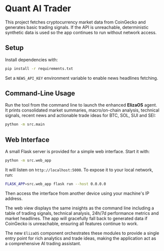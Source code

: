 # Quant AI Trader

This project fetches cryptocurrency market data from CoinGecko and generates
basic trading signals. If the API is unreachable, deterministic synthetic data
is used so the app continues to run without network access.

## Setup

Install dependencies with:

```bash
pip install -r requirements.txt
```

Set a `NEWS_API_KEY` environment variable to enable news headlines fetching.

## Command-Line Usage

Run the tool from the command line to launch the enhanced **ElizaOS** agent.
It prints consolidated market summaries, macro/on-chain analysis, technical
signals, recent news and actionable trade ideas for BTC, SOL, SUI and SEI:

```bash
python -m src.main
```

## Web Interface

A small Flask server is provided for a simple web interface.
Start it with:

```bash
python -m src.web_app
```

It will listen on `http://localhost:5000`. To expose it to your local
network, run:

```bash
FLASK_APP=src.web_app flask run --host 0.0.0.0
```

Then access the interface from another device using your machine's IP
address.

The web view displays the same insights as the command line including a table of
trading signals, technical analysis, 24h/7d performance metrics and market
headlines. The app will gracefully fall back to generated data if CoinGecko is
unreachable, ensuring all features continue to work.

The new `ElizaOS` component orchestrates these modules to provide a single
entry point for rich analytics and trade ideas, making the application act as a
comprehensive AI trading assistant.

